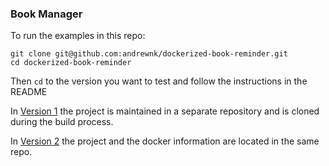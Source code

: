 ### Book Manager

To run the examples in this repo:

```
git clone git@github.com:andrewnk/dockerized-book-reminder.git
cd dockerized-book-reminder
```

Then ```cd``` to the version you want to test and follow the instructions in the README

In [Version 1](version-1) the project is maintained in a separate repository and is cloned during the build process.

In [Version 2](version-2) the project and the docker information are located in the same repo.